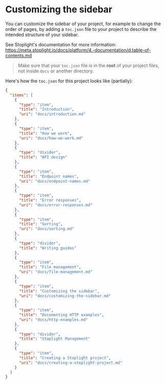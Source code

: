 # Customizing the sidebar

You can customize the sidebar of your project, for example to change the order of pages, by adding a `toc.json` file to your project to describe the intended structure of your sidebar.

See Stoplight's documentation for more information: <https://meta.stoplight.io/docs/platform/4.-documentation/d.table-of-contents.md>

<!-- theme: warning -->

> Make sure that your `toc.json` file is in the **root** of your project files, not inside `docs` or another directory.

Here's how the `toc.json` for this project looks like (partially):

```json
{
  "items": [
    {
      "type": "item",
      "title": "Introduction",
      "uri": "docs/introduction.md"
    },
    {
      "type": "item",
      "title": "How we work",
      "uri": "docs/how-we-work.md"
    },
    {
      "type": "divider",
      "title": "API design"
    },
    {
      "type": "item",
      "title": "Endpoint names",
      "uri": "docs/endpoint-names.md"
    },
    {
      "type": "item",
      "title": "Error responses",
      "uri": "docs/error-responses.md"
    },
    {
      "type": "item",
      "title": "Sorting",
      "uri": "docs/sorting.md"
    },
    {
      "type": "divider",
      "title": "Writing guides"
    },
    {
      "type": "item",
      "title": "File management",
      "uri": "docs/file-management.md"
    },
    {
      "type": "item",
      "title": "Customizing the sidebar",
      "uri": "docs/customizing-the-sidebar.md"
    },
    {
      "type": "item",
      "title": "Documenting HTTP examples",
      "uri": "docs/http-examples.md"
    },
    {
      "type": "divider",
      "title": "Stoplight Management"
    },
    {
      "type": "item",
      "title": "Creating a Stoplight project",
      "uri": "docs/creating-a-stoplight-project.md"
    }
  ]
}
```
